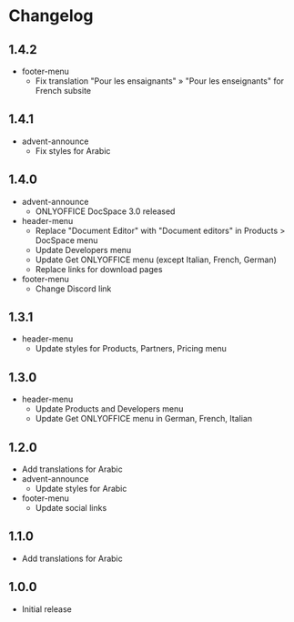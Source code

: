 # Changelog

## 1.4.2
* footer-menu
  - Fix translation "Pour les ensaignants" » "Pour les enseignants" for French subsite

## 1.4.1
* advent-announce
  - Fix styles for Arabic

## 1.4.0
* advent-announce
  - ONLYOFFICE DocSpace 3.0 released
* header-menu
  - Replace "Document Editor" with "Document editors" in Products > DocSpace menu
  - Update Developers menu
  - Update Get ONLYOFFICE menu (except Italian, French, German)
  - Replace links for download pages
* footer-menu
  - Change Discord link

## 1.3.1
* header-menu
  - Update styles for Products, Partners, Pricing menu

## 1.3.0
* header-menu
  - Update Products and Developers menu
  - Update Get ONLYOFFICE menu in German, French, Italian

## 1.2.0
* Add translations for Arabic
* advent-announce
  - Update styles for Arabic
* footer-menu
  - Update social links

## 1.1.0
* Add translations for Arabic

## 1.0.0
* Initial release